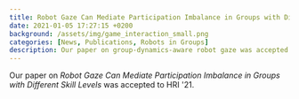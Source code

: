 ```yaml
---
title: Robot Gaze Can Mediate Participation Imbalance in Groups with Different Skill Levels
date: 2021-01-05 17:27:15 +0200
background: /assets/img/game_interaction_small.png
categories: [News, Publications, Robots in Groups]
description: Our paper on group-dynamics-aware robot gaze was accepted as a full paper to HRI '21. 
---
```


Our paper on <i>Robot Gaze Can Mediate Participation Imbalance in Groups with Different Skill Levels</i> was accepted to HRI '21. 

